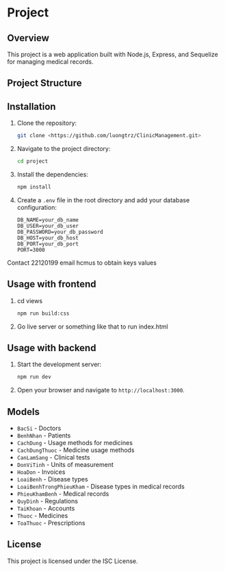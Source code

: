 # Project

## Overview

This project is a web application built with Node.js, Express, and Sequelize for managing medical records.

## Project Structure

## Installation

1. Clone the repository:
    ```sh
    git clone <https://github.com/luongtrz/ClinicManagement.git>
    ```

2. Navigate to the project directory:
    ```sh
    cd project
    ```

3. Install the dependencies:
    ```sh
    npm install
    ```

4. Create a `.env` file in the root directory and add your database configuration:
    ```
    DB_NAME=your_db_name
    DB_USER=your_db_user
    DB_PASSWORD=your_db_password
    DB_HOST=your_db_host
    DB_PORT=your_db_port
    PORT=3000
    ```
Contact 22120199 email hcmus to obtain keys values

## Usage with frontend
1. cd views
    ```sh
    npm run build:css
    ```

2. Go live server or something like that to run index.html

## Usage with backend
1. Start the development server:
    ```sh
    npm run dev
    ```

3. Open your browser and navigate to `http://localhost:3000`.

## Models

- `BacSi` - Doctors
- `BenhNhan` - Patients
- `CachDung` - Usage methods for medicines
- `CachDungThuoc` - Medicine usage methods
- `CanLamSang` - Clinical tests
- `DonViTinh` - Units of measurement
- `HoaDon` - Invoices
- `LoaiBenh` - Disease types
- `LoaiBenhTrongPhieuKham` - Disease types in medical records
- `PhieuKhamBenh` - Medical records
- `QuyDinh` - Regulations
- `TaiKhoan` - Accounts
- `Thuoc` - Medicines
- `ToaThuoc` - Prescriptions

## License

This project is licensed under the ISC License.